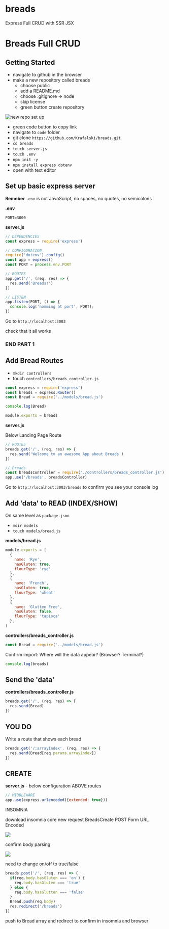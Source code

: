 # breads
Express Full CRUD with SSR JSX


# Breads Full CRUD

## Getting Started

- navigate to github in the browser
- make a new repository called breads
  - choose public
  - add a README.md
  - choose .gitignore => node
  - skip license
  - green button create repository

![new repo set up](https://i.imgur.com/hZmTk3t.png)

- green code button to copy link
- navigate to `code` folder
- git clone `https://github.com/Krafalski/breads.git`
- `cd breads`
- `touch server.js`
- `touch .env`
- `npm init -y`
- `npm install express dotenv`
- open with text editor

## Set up basic express server

**Remeber** `.env` is not JavaScript, no spaces, no quotes, no semicolons

**.env**
```
PORT=3000
```

**server.js**

```js
// DEPENDENCIES
const express = require('express')

// CONFIGURATION
require('dotenv').config()
const app = express()
const PORT = process.env.PORT

// ROUTES
app.get('/', (req, res) => {
  res.send('Breads!')
})

// LISTEN
app.listen(PORT, () => {
  console.log('nomming at port', PORT);
})
```

Go to `http://localhost:3003`

check that it all works

### END PART 1

## Add Bread Routes

- `mkdir controllers`
- touch `controllers/breads_controller.js`

```js
const express = require('express')
const breads = express.Router()
const Bread = require('../models/bread.js')

console.log(Bread)

module.exports = breads
```

**server.js**

 Below Landing Page Route

```js
// ROUTES
breads.get('/', (req, res) => {
  res.send('Welcome to an awesome App about Breads')
})

// Breads
const breadsController = require('./controllers/breads_controller.js')
app.use('/breads', breadsController)
```

Go to `http://localhost:3003/breads`
to confirm you see your console log


## Add 'data' to READ (INDEX/SHOW)

On same level as `package.json`
 - `mdir models`
 - `touch models/bread.js`

 **models/bread.js**

```js
module.exports = [
  {
    name: 'Rye',
    hasGluten: true,
    flourType: 'rye'
  },
  {
    name: 'French',
    hasGluten: true,
    flourType: 'wheat'
  },
  {
    name: 'Glutten Free',
    hasGluten: false,
    flourType: 'tapioca'
  },
]
```

**controllers/breads_controller.js**

```js
const Bread = require('../models/bread.js')

```

Confirm import:
Where will the data appear? (Browser? Terminal?)

```js
console.log(breads)
```

## Send the 'data'

**controllers/breads_controller.js**
```js
breads.get('/', (req, res) => {
  res.send(Bread)
})
```

## YOU DO
Write a route that shows each bread

```js
breads.get('/:arrayIndex', (req, res) => {
  res.send(Bread[req.params.arrayIndex])
})
```

## CREATE

**server.js** - below configuration ABOVE routes

```js
// MIDDLEWARE
app.use(express.urlencoded({extended: true}))

```

INSOMNIA

download insomnia core
new request
BreadsCreate
POST
Form URL Encoded


![](https://i.imgur.com/9Hei1Gn.png)

confirm body parsing

![](https://i.imgur.com/P6kp0Q5.png)

need to change on/off to true/false

```js
breads.post('/', (req, res) => {
  if(req.body.hasGluten === 'on') {
    req.body.hasGluten === 'true'
  } else {
    req.body.hasGlutten === 'false'
  }
  Bread.push(req.body)
  res.redirect('/breads')
})
```

push to Bread array and redirect to confirm
in insomnia and browser
